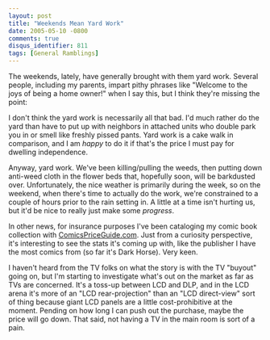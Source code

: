 ```yaml
---
layout: post
title: "Weekends Mean Yard Work"
date: 2005-05-10 -0800
comments: true
disqus_identifier: 811
tags: [General Ramblings]
---
```

The weekends, lately, have generally brought with them yard work.
Several people, including my parents, impart pithy phrases like "Welcome
to the joys of being a home owner!" when I say this, but I think they're
missing the point:

 I don't think the yard work is necessarily all that bad. I'd much
rather do the yard than have to put up with neighbors in attached units
who double park you in or smell like freshly pissed pants. Yard work is
a cake walk in comparison, and I am *happy* to do it if that's the price
I must pay for dwelling independence.

 Anyway, yard work. We've been killing/pulling the weeds, then putting
down anti-weed cloth in the flower beds that, hopefully soon, will be
barkdusted over. Unfortunately, the nice weather is primarily during the
week, so on the weekend, when there's time to actually do the work,
we're constrained to a couple of hours prior to the rain setting in. A
little at a time isn't hurting us, but it'd be nice to really just make
some *progress*.

 In other news, for insurance purposes I've been cataloging my comic
book collection with
[ComicsPriceGuide.com](http://www.comicspriceguide.com/). Just from a
curiosity perspective, it's interesting to see the stats it's coming up
with, like the publisher I have the most comics from (so far it's Dark
Horse). Very keen.

 I haven't heard from the TV folks on what the story is with the TV
"buyout" going on, but I'm starting to investigate what's out on the
market as far as TVs are concerned. It's a toss-up between LCD and DLP,
and in the LCD arena it's more of an "LCD rear-projection" than an "LCD
direct-view" sort of thing because giant LCD panels are a little
cost-prohibitive at the moment. Pending on how long I can push out the
purchase, maybe the price will go down. That said, not having a TV in
the main room is sort of a pain.
